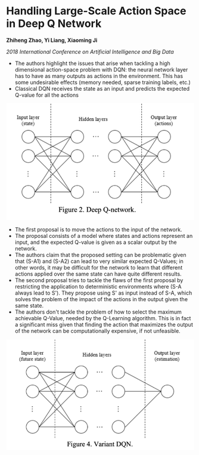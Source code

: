 # Handling Large-Scale Action Space in Deep Q Network

**Zhiheng Zhao, Yi Liang, Xiaoming Ji**

*2018 International Conference on Artificial Intelligence and Big Data*

- The authors highlight the issues that arise when tackling a high dimensional action-space problem with DQN: the neural network layer has to have as many outputs as actions in the environment. This has some undesirable effects (memory needed, sparse training labels, etc.)
- Classical DQN receives the state as an input and predicts the expected Q-value for all the actions

![](./Handling%20Large-Scale%20Action%20Space%20in%20Deep%20Q%20Network/DQN.png)

- The first proposal is to move the actions to the input of the network.
- The proposal consists of a model where states and actions represent an input, and the expected Q-value is given as a scalar output by the network.
- The authors claim that the proposed setting can be problematic given that (S-A1) and (S-A2) can lead to very similar expected Q-Values; in other words, it may be difficult for the network to learn that different actions applied over the same state can have quite different results.
- The second proposal tries to tackle the flaws of the first proposal by restricting the application to deterministic environments where (S-A always lead to S'). They propose using S' as input instead of S-A, which solves the problem of the impact of the actions in the output given the same state.
- The authors don't tackle the problem of how to select the maximum achievable Q-Value, needed by the Q-Learning algorithm. This is in fact a significant miss given that finding the action that maximizes the output of the network can be computationally expensive, if not unfeasible.

![](./Handling%20Large-Scale%20Action%20Space%20in%20Deep%20Q%20Network/DQN-Variant.png)